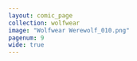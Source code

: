 ```yaml
---
layout: comic_page
collection: wolfwear
image: "Wolfwear Werewolf_010.png"
pagenum: 9
wide: true
---
```

